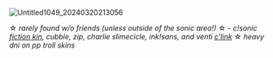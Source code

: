 ![Untitled1049_20240320213056](https://github.com/SznicPrime/SznicPrime/assets/139255072/ff64a898-e7fd-4ba5-a70b-7aa583c6a21b)

☆ _rarely found w/o friends (unless outside of the sonic area!)_
☆ - _c!sonic [fiction kin]([https://otherkin.fandom.com/wiki/Fictionkin), cubbie, zip, charlie slimecicle, ink!sans, and venti [c'link](https://fkin.carrd.co/#two)_
☆ _heavy dni on pp troll skins_
